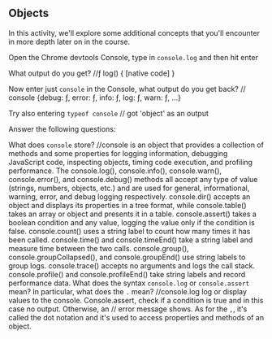 ## Objects

In this activity, we'll explore some additional concepts that you'll encounter in more depth later on in the course.

Open the Chrome devtools Console, type in `console.log` and then hit enter

What output do you get? 
//ƒ log() { [native code] }

Now enter just `console` in the Console, what output do you get back?
// console {debug: ƒ, error: ƒ, info: ƒ, log: ƒ, warn: ƒ, …}

Try also entering `typeof console`
// got 'object' as an output

Answer the following questions:

What does `console` store?
//console is an object that provides a collection of methods and some properties for logging information, debugging JavaScript code, inspecting objects, timing code execution, and profiling performance. The console.log(), console.info(), console.warn(), console.error(), and console.debug() methods all accept any type of value (strings, numbers, objects, etc.) and are used for general, informational, warning, error, and debug logging respectively. console.dir() accepts an object and displays its properties in a tree format, while console.table() takes an array or object and presents it in a table. console.assert() takes a boolean condition and any value, logging the value only if the condition is false. console.count() uses a string label to count how many times it has been called. console.time() and console.timeEnd() take a string label and measure time between the two calls. console.group(), console.groupCollapsed(), and console.groupEnd() use string labels to group logs. console.trace() accepts no arguments and logs the call stack. console.profile() and console.profileEnd() take string labels and record performance data.
What does the syntax `console.log` or `console.assert` mean? In particular, what does the `.` mean?
//console.log log or display values to the console. Console.assert, check if a condition is true and in this case no output. Otherwise, an
// error message shows. As for the `,`, it's called the dot notation and it's used to access properties and methods of an object.

